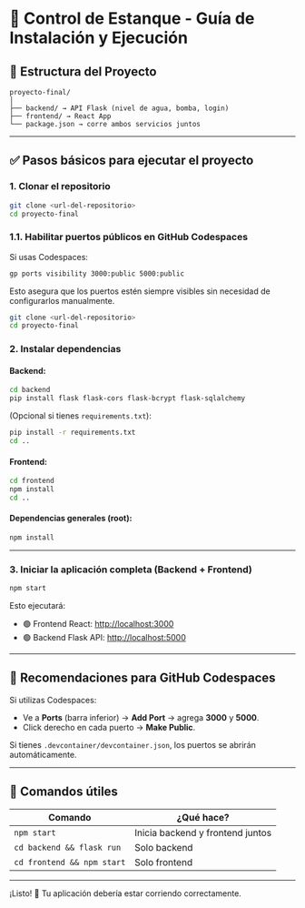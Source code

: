 # 🚀 Control de Estanque - Guía de Instalación y Ejecución

## 📁 Estructura del Proyecto

```
proyecto-final/
│
├── backend/ → API Flask (nivel de agua, bomba, login)
├── frontend/ → React App
└── package.json → corre ambos servicios juntos
```

---

## ✅ Pasos básicos para ejecutar el proyecto

### 1. Clonar el repositorio

```bash
git clone <url-del-repositorio>
cd proyecto-final
```

### 1.1. Habilitar puertos públicos en GitHub Codespaces

Si usas Codespaces:

```bash
gp ports visibility 3000:public 5000:public
```

Esto asegura que los puertos estén siempre visibles sin necesidad de configurarlos manualmente.

```bash
git clone <url-del-repositorio>
cd proyecto-final
```

### 2. Instalar dependencias

#### Backend:

```bash
cd backend
pip install flask flask-cors flask-bcrypt flask-sqlalchemy
```

(Opcional si tienes `requirements.txt`):

```bash
pip install -r requirements.txt
cd ..
```

#### Frontend:

```bash
cd frontend
npm install
cd ..
```

#### Dependencias generales (root):

```bash
npm install
```

---

### 3. Iniciar la aplicación completa (Backend + Frontend)

```bash
npm start
```

Esto ejecutará:

* 🟢 Frontend React: [http://localhost:3000](http://localhost:3000)
* 🟢 Backend Flask API: [http://localhost:5000](http://localhost:5000)

---

## 📌 Recomendaciones para GitHub Codespaces

Si utilizas Codespaces:

* Ve a **Ports** (barra inferior) → **Add Port** → agrega **3000** y **5000**.
* Click derecho en cada puerto → **Make Public**.

Si tienes `.devcontainer/devcontainer.json`, los puertos se abrirán automáticamente.

---

## 📝 Comandos útiles

| Comando                    | ¿Qué hace?                       |
| -------------------------- | -------------------------------- |
| `npm start`                | Inicia backend y frontend juntos |
| `cd backend && flask run`  | Solo backend                     |
| `cd frontend && npm start` | Solo frontend                    |

---

¡Listo! 🚀 Tu aplicación debería estar corriendo correctamente.

